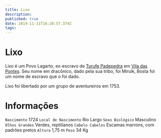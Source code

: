 ```yaml
---
title: Lixo
description: 
published: true
date: 2019-11-11T16:28:57.374Z
tags: 
---
```


<!-- SUBTITLE: Visão geral sobre Lixo -->

# Lixo
Lixo é um Povo Lagarto, ex-escravo de [Turufe Padepedra](/individuos/turufe-padepedra#turufe-padepedra) em [Vila das Pontes](/lugares/plano-material/drafeon/sudeste-de-drafeon/vila-das-pontes#vila-das-pontes). Seu nome em dracônico, dado pela sua tribo, foi Mirulk, Bosta foi um nome de escravo que o foi dado.

Lixo foi libertado por um grupo de aventureiros em 1753.

# Informações
`Nascimento` 1724 
`Local de Nascimento` Rio Largo
`Sexo Biológico` Masculino
`Olhos Grandes` Verdes, reptilianos
`Cabelo Cabelos` Escamas marrons, com padrões pretos
`Altura` 1,75 m
`Peso` 34 Kg